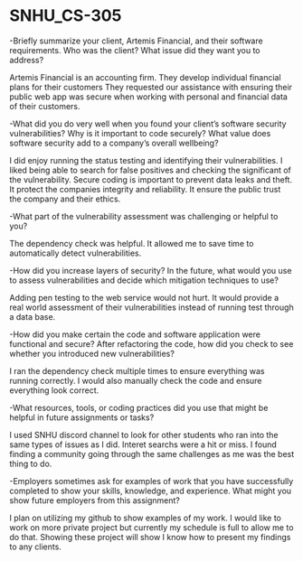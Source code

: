 # SNHU_CS-305

-Briefly summarize your client, Artemis Financial, and their software requirements. Who was the client? What issue did they want you to address?

Artemis Financial is an accounting firm. They develop individual financial plans for their customers They requested our assistance with ensuring their public web app was secure when working with personal and financial data of their customers.

-What did you do very well when you found your client’s software security vulnerabilities? Why is it important to code securely? What value does software security add to a company’s overall wellbeing?

I did enjoy running the status testing and identifying their vulnerabilities. I liked being able to search for false positives and checking the significant of the vulnerability. Secure coding is important to prevent data leaks and theft. It protect the companies integrity and reliability. It ensure the public trust the company and their ethics. 

-What part of the vulnerability assessment was challenging or helpful to you?

The dependency check was helpful. It allowed me to save time to automatically detect vulnerabilities. 

-How did you increase layers of security? In the future, what would you use to assess vulnerabilities and decide which mitigation techniques to use?

Adding pen testing to the web service would not hurt. It would provide a real world assessment of their vulnerabilities instead of running test through a data base.

-How did you make certain the code and software application were functional and secure? After refactoring the code, how did you check to see whether you introduced new vulnerabilities?

I ran the dependency check multiple times to ensure everything was running correctly. I would also manually check the code and ensure everything look correct. 

-What resources, tools, or coding practices did you use that might be helpful in future assignments or tasks?

I used SNHU discord channel to look for other students who ran into the same types of issues as I did. Interet searchs were a hit or miss. I found finding  a community going through the same challenges as me was the best thing to do.

-Employers sometimes ask for examples of work that you have successfully completed to show your skills, knowledge, and experience. What might you show future employers from this assignment?

I plan on utilizing my github to show examples of my work. I would like to work on more private project but currently my schedule is full to allow me to do that. Showing these project will show I know how to present my findings to any clients.

